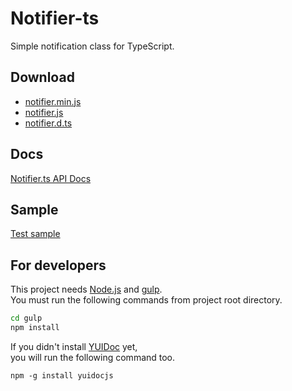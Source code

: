 # Notifier-ts

Simple notification class for TypeScript.

## Download
* [notifier.min.js](http://yuichiroharai.github.io/Notifier-ts/release/js/notifier.min.js)
* [notifier.js](http://yuichiroharai.github.io/Notifier-ts/release/js/notifier.js)
* [notifier.d.ts](http://yuichiroharai.github.io/Notifier-ts/release/dts/notifier.d.ts)

## Docs
[Notifier.ts API Docs](http://yuichiroharai.github.io/Notifier-ts/docs/)

## Sample
[Test sample](http://yuichiroharai.github.io/Notifier-ts/debug/)

## For developers

This project needs [Node.js](http://nodejs.org/) and [gulp](http://gulpjs.com/).<br>
You must run the following commands from project root directory.

```bat
cd gulp
npm install
```

If you didn't install [YUIDoc](http://yui.github.io/yuidoc/) yet, <br>
you will run the following command too.

```
npm -g install yuidocjs
```
